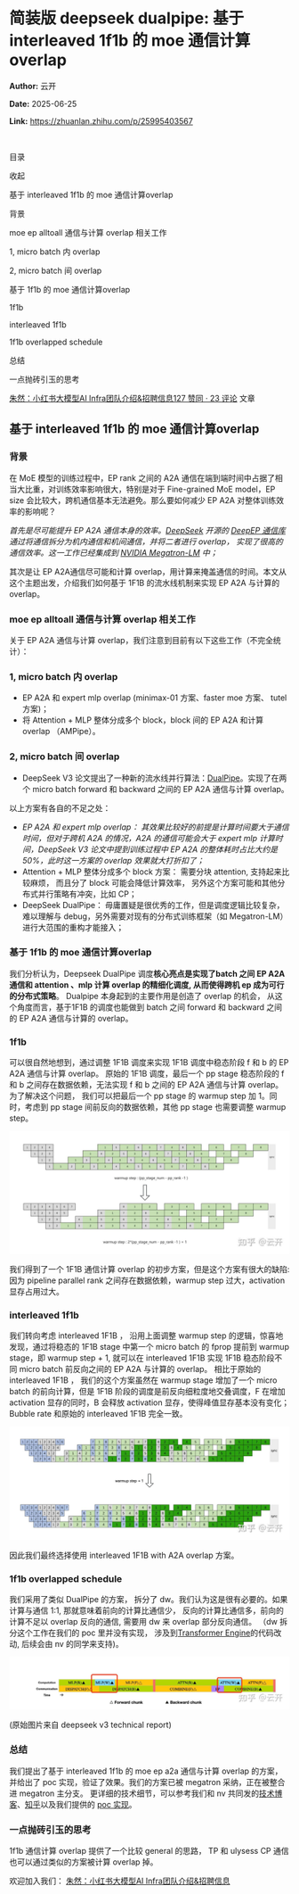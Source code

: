 # 简装版 deepseek dualpipe: 基于 interleaved 1f1b 的 moe 通信计算 overlap

**Author:** 云开

**Date:** 2025-06-25

**Link:** https://zhuanlan.zhihu.com/p/25995403567

​

目录

收起

基于 interleaved 1f1b 的 moe 通信计算overlap

背景

moe ep alltoall 通信与计算 overlap 相关工作

1, micro batch 内 overlap

2, micro batch 间 overlap

基于 1f1b 的 moe 通信计算overlap

1f1b

interleaved 1f1b

1f1b overlapped schedule

总结

一点抛砖引玉的思考

[朱然：小红书大模型AI Infra团队介绍&招聘信息127 赞同 · 23 评论](https://zhuanlan.zhihu.com/p/29101694086) 文章

## 基于 interleaved 1f1b 的 moe 通信计算overlap

### 背景

在 MoE 模型的训练过程中，EP rank 之间的 A2A 通信在端到端时间中占据了相当大比重，对训练效率影响很大，特别是对于 Fine-grained MoE model，EP size 会比较大，跨机通信基本无法避免。那么要如何减少 EP A2A 对整体训练效率的影响呢？

_首先是尽可能提升 EP A2A 通信本身的效率。[DeepSeek](https://zhida.zhihu.com/search?content_id=254221370&content_type=Article&match_order=1&q=DeepSeek&zhida_source=entity) 开源的 [DeepEP 通信库](https://zhida.zhihu.com/search?content_id=254221370&content_type=Article&match_order=1&q=DeepEP+%E9%80%9A%E4%BF%A1%E5%BA%93&zhida_source=entity)通过将通信拆分为机内通信和机间通信，并将二者进行 overlap， 实现了很高的通信效率。这一工作已经集成到 [NVIDIA Megatron-LM](https://zhida.zhihu.com/search?content_id=254221370&content_type=Article&match_order=1&q=NVIDIA+Megatron-LM&zhida_source=entity) 中；_

其次是让 EP A2A通信尽可能和计算 overlap，用计算来掩盖通信的时间。本文从这个主题出发，介绍我们如何基于 1F1B 的流水线机制来实现 EP A2A 与计算的 overlap。

### moe ep alltoall 通信与计算 overlap 相关工作

关于 EP A2A 通信与计算 overlap，我们注意到目前有以下这些工作（不完全统计）：

### 1, micro batch 内 overlap

-   EP A2A 和 expert mlp overlap (minimax-01 方案、faster moe 方案、 tutel 方案)；
-   将 Attention + MLP 整体分成多个 block，block 间的 EP A2A 和计算overlap （AMPipe）。

### 2, micro batch 间 overlap

-   DeepSeek V3 论文提出了一种新的流水线并行算法：[DualPipe](https://zhida.zhihu.com/search?content_id=254221370&content_type=Article&match_order=1&q=DualPipe&zhida_source=entity)。实现了在两个 micro batch forward 和 backward 之间的 EP A2A 通信与计算 overlap。

以上方案有各自的不足之处：

-   _EP A2A 和 expert mlp overlap： 其效果比较好的前提是计算时间要大于通信时间，但对于跨机 A2A 的情况，A2A 的通信可能会大于 expert mlp 计算时间，DeepSeek V3 论文中提到训练过程中 EP A2A 的整体耗时占比大约是 50%，此时这一方案的 overlap 效果就大打折扣了；_
-   Attention + MLP 整体分成多个 block 方案： 需要分块 attention, 支持起来比较麻烦， 而且分了 block 可能会降低计算效率， 另外这个方案可能和其他分布式并行策略有冲突，比如 CP；
-   DeepSeek DualPipe： 毋庸置疑是很优秀的工作，但是调度逻辑比较复杂， 难以理解与 debug，另外需要对现有的分布式训练框架（如 Megatron-LM）进行大范围的重构才能接入；

### 基于 1f1b 的 moe 通信计算overlap

我们分析认为，Deepseek DualPipe 调度**核心亮点是实现了batch 之间 EP A2A 通信和 attention 、mlp 计算 overlap 的精细化调度, 从而使得跨机 ep 成为可行的分布式策略**。 Dualpipe 本身起到的主要作用是创造了 overlap 的机会， 从这个角度而言，基于1F1B 的调度也能做到 batch 之间 forward 和 backward 之间的 EP A2A 通信与计算的 overlap。

### 1f1b

可以很自然地想到，通过调整 1F1B 调度来实现 1F1B 调度中稳态阶段 f 和 b 的 EP A2A 通信与计算 overlap。 原始的 1F1B 调度，最后一个 pp stage 稳态阶段的 f 和 b 之间存在数据依赖，无法实现 f 和 b 之间的 EP A2A 通信与计算 overlap。 为了解决这个问题， 我们可以把最后一个 pp stage 的 warmup step 加 1。同时，考虑到 pp stage 间前反向的数据依赖，其他 pp stage 也需要调整 warmup step。

![](images/v2-5bef2f6cf474d63e4ff5e8715b1db58d_1440w_6f71701015e5.jpg)

我们得到了一个 1F1B 通信计算 overlap 的初步方案，但是这个方案有很大的缺陷: 因为 pipeline parallel rank 之间存在数据依赖，warmup step 过大，activation 显存占用过大。

### interleaved 1f1b

我们转向考虑 interleaved 1F1B ， 沿用上面调整 warmup step 的逻辑，惊喜地发现，通过将稳态的 1F1B stage 中第一个 micro batch 的 fprop 提前到 warmup stage，即 warmup step + 1, 就可以在 interleaved 1F1B 实现 1F1B 稳态阶段不同 micro batch 前反向之间的 EP A2A 与计算的 overlap。 相比于原始的 interleaved 1F1B ， 我们的这个方案虽然在 warmup stage 增加了一个 micro batch 的前向计算，但是 1F1B 阶段的调度是前反向细粒度地交叠调度，F 在增加 activation 显存的同时，B 会释放 activation 显存，使得峰值显存基本没有变化；Bubble rate 和原始的 interleaved 1F1B 完全一致。

![](images/v2-074afaa5a3c7013810d0547259a55414_1440w_501a779e4209.jpg)

因此我们最终选择使用 interleaved 1F1B with A2A overlap 方案。

### 1f1b overlapped schedule

我们采用了类似 DualPipe 的方案， 拆分了 dw。我们认为这是很有必要的。如果计算与通信 1:1, 那就意味着前向的计算比通信少， 反向的计算比通信多，前向的计算不足以 overlap 反向的通信, 需要用 dw 来 overlap 部分反向通信。 （dw 拆分这个工作在我们的 poc 里并没有实现， 涉及到[Transformer Engine](https://zhida.zhihu.com/search?content_id=254221370&content_type=Article&match_order=1&q=Transformer+Engine&zhida_source=entity)的代码改动, 后续会由 nv 的同学来支持)。

![](images/v2-857faa7b5329e4b916330384bbe34241_1440w_d056c819e446.jpg)

(原始图片来自 deepseek v3 technical report)

### 总结

我们提出了基于 interleaved 1f1b 的 moe ep a2a 通信与计算 overlap 的方案，并给出了 poc 实现，验证了效果。我们的方案已被 megatron 采纳，正在被整合进 megatron 主分支。 更详细的技术细节，可以参考我们和 nv 共同发的[技术博客](https://link.zhihu.com/?target=https%3A//mp.weixin.qq.com/s%3F__biz%3DMzU2NzkyMzUxMw%3D%3D%26mid%3D2247550702%26idx%3D2%26sn%3D9f6bb8ea72475aa833bfd73718f03530%26chksm%3Dfdb928e884341e81762eeaffbc3d00a3023e4543001b5448f259977b8bf0e4603448db75360e%26mpshare%3D1%26scene%3D1%26srcid%3D0306blxvLHplbcAOqnznmXiQ%26sharer_shareinfo%3D962faa39bc50b5544c96cf846186f076%26sharer_shareinfo_first%3D962faa39bc50b5544c96cf846186f076%26version%3D4.1.20.70286%26platform%3Dmac%23rd)、[知乎](https://zhuanlan.zhihu.com/p/28463368206)以及我们提供的 [poc 实现](https://link.zhihu.com/?target=https%3A//github.com/lhb8125/Megatron-LM/pull/6)。

### 一点抛砖引玉的思考

1f1b 通信计算 overlap 提供了一个比较 general 的思路， TP 和 ulysess CP 通信也可以通过类似的方案被计算 overlap 掉。

  

  

欢迎加入我们： [朱然：小红书大模型AI Infra团队介绍&招聘信息](https://zhuanlan.zhihu.com/p/29101694086)